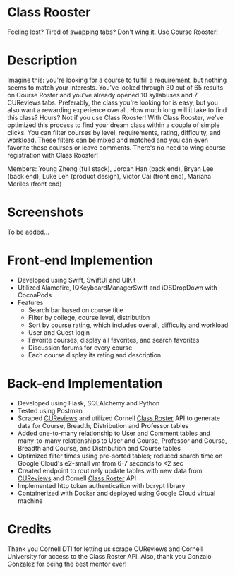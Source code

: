 # Class Rooster
Feeling lost? Tired of swapping tabs? Don't wing it. Use Course Rooster!

# Description
Imagine this: you're looking for a course to fulfill a requirement, but nothing seems to match your interests. You've looked through 30 out of 65 results on Course Roster and you've already opened 10 syllabuses and 7 CUReviews tabs. Preferably, the class you're looking for is easy, but you also want a rewarding experience overall. How much long will it take to find this class? Hours? Not if you use Class Rooster! With Class Rooster, we've optimized this process to find your dream class within a couple of simple clicks. You can filter courses by level, requirements, rating, difficulty, and workload. These filters can be mixed and matched and you can even favorite these courses or leave comments. There's no need to wing course registration with Class Rooster!

Members: 
Young Zheng (full stack),
Jordan Han (back end),
Bryan Lee (back end),
Luke Leh (product design),
Victor Cai (front end),
Mariana Meriles (front end)

# Screenshots
To be added... 

# Front-end Implemention
* Developed using Swift, SwiftUI and UIKit
* Utilized Alamofire, IQKeyboardManagerSwift and iOSDropDown with CocoaPods
* Features 
  * Search bar based on course title
  * Filter by college, course level, distribution
  * Sort by course rating, which includes overall, difficulty and workload
  * User and Guest login
  * Favorite courses, display all favorites, and search favorites
  * Discussion forums for every course
  * Each course display its rating and description

# Back-end Implementation
* Developed using Flask, SQLAlchemy and Python
* Tested using Postman
* Scraped [CUReviews](https://www.cureviews.org/) and utilized Cornell [Class Roster](https://classes.cornell.edu/browse/roster/FA22) API to generate data for Course, Breadth, Distribution and Professor tables
* Added one-to-many relationship to User and Comment tables and many-to-many relationships to User and Course, Professor and Course, Breadth and Course, and Distribution and Course tables
* Optimized filter times using pre-sorted tables; reduced search time on Google Cloud's e2-small vm from 6-7 seconds to <2 sec
* Created endpoint to routinely update tables with new data from [CUReviews](https://www.cureviews.org/) and Cornell [Class Roster](https://classes.cornell.edu/browse/roster/FA22) API
* Implemented http token authentication with bcrypt library
* Containerized with Docker and deployed using Google Cloud virtual machine

# Credits
Thank you Cornell DTI for letting us scrape CUReviews and Cornell University for access to the Class Roster API. Also, thank you Gonzalo Gonzalez for being the best mentor ever!
